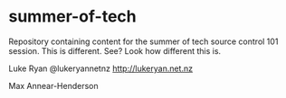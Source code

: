 summer-of-tech
==============

Repository containing content for the summer of tech source control 101 session.
This is different. See? Look how different this is.

Luke Ryan @lukeryannetnz http://lukeryan.net.nz

Max Annear-Henderson
